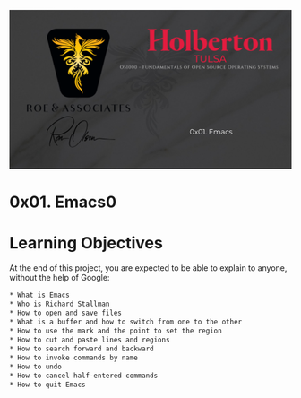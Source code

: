 ![emacs the final frontier](https://github.com/ronroeandassociates/assets/blob/master/images/0x01_emacs_banner.png)

# 0x01. Emacs0

# Learning Objectives

At the end of this project, you are expected to be able to explain to anyone, without the help of Google:

```
* What is Emacs
* Who is Richard Stallman
* How to open and save files
* What is a buffer and how to switch from one to the other
* How to use the mark and the point to set the region
* How to cut and paste lines and regions
* How to search forward and backward
* How to invoke commands by name
* How to undo
* How to cancel half-entered commands
* How to quit Emacs
```
